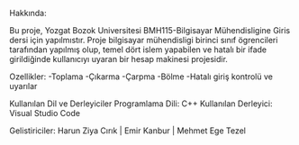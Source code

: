  Hakkında:

Bu proje, Yozgat Bozok Universitesi BMH115-Bilgisayar Mühendisligine Giris dersi için yapılmıstır. 
Proje bilgisayar mühendisligi birinci sınıf ögrencileri tarafından yapılmış olup, temel dört islem yapabilen ve hatalı bir ifade girildiğinde kullanıcıyı uyaran bir hesap makinesi projesidir.

 Ozellikler:
-Toplama
-Çıkarma
-Çarpma
-Bölme
-Hatalı giriş kontrolü ve uyarılar

Kullanılan Dil ve Derleyiciler
Programlama Dili: C++
Kullanılan Derleyici: Visual Studio Code

Gelistiriciler:
Harun Ziya Cırık | 
Emir Kanbur | 
Mehmet Ege Tezel